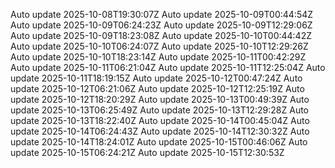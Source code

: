 Auto update 2025-10-08T19:30:07Z
Auto update 2025-10-09T00:44:54Z
Auto update 2025-10-09T06:24:23Z
Auto update 2025-10-09T12:29:06Z
Auto update 2025-10-09T18:23:08Z
Auto update 2025-10-10T00:44:42Z
Auto update 2025-10-10T06:24:07Z
Auto update 2025-10-10T12:29:26Z
Auto update 2025-10-10T18:23:14Z
Auto update 2025-10-11T00:42:29Z
Auto update 2025-10-11T06:21:04Z
Auto update 2025-10-11T12:25:04Z
Auto update 2025-10-11T18:19:15Z
Auto update 2025-10-12T00:47:24Z
Auto update 2025-10-12T06:21:06Z
Auto update 2025-10-12T12:25:19Z
Auto update 2025-10-12T18:20:29Z
Auto update 2025-10-13T00:49:39Z
Auto update 2025-10-13T06:25:49Z
Auto update 2025-10-13T12:29:28Z
Auto update 2025-10-13T18:22:40Z
Auto update 2025-10-14T00:45:04Z
Auto update 2025-10-14T06:24:43Z
Auto update 2025-10-14T12:30:32Z
Auto update 2025-10-14T18:24:01Z
Auto update 2025-10-15T00:46:06Z
Auto update 2025-10-15T06:24:21Z
Auto update 2025-10-15T12:30:53Z
